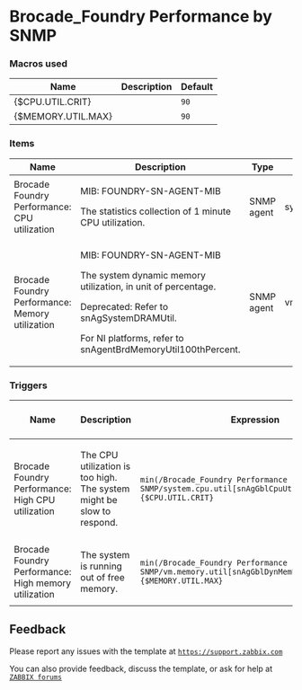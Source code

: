 
# Brocade_Foundry Performance by SNMP

### Macros used

|Name|Description|Default|
|----|-----------|-------|
|{$CPU.UTIL.CRIT}||`90`|
|{$MEMORY.UTIL.MAX}||`90`|

### Items

|Name|Description|Type|Key and additional info|
|----|-----------|----|-----------------------|
|Brocade Foundry Performance: CPU utilization|<p>MIB: FOUNDRY-SN-AGENT-MIB</p><p>The statistics collection of 1 minute CPU utilization.</p>|SNMP agent|system.cpu.util[snAgGblCpuUtil1MinAvg.0]|
|Brocade Foundry Performance: Memory utilization|<p>MIB: FOUNDRY-SN-AGENT-MIB</p><p>The system dynamic memory utilization, in unit of percentage.</p><p>Deprecated: Refer to snAgSystemDRAMUtil.</p><p>For NI platforms, refer to snAgentBrdMemoryUtil100thPercent.</p>|SNMP agent|vm.memory.util[snAgGblDynMemUtil.0]|

### Triggers

|Name|Description|Expression|Severity|Dependencies and additional info|
|----|-----------|----------|--------|--------------------------------|
|Brocade Foundry Performance: High CPU utilization|<p>The CPU utilization is too high. The system might be slow to respond.</p>|`min(/Brocade_Foundry Performance by SNMP/system.cpu.util[snAgGblCpuUtil1MinAvg.0],5m)>{$CPU.UTIL.CRIT}`|Warning||
|Brocade Foundry Performance: High memory utilization|<p>The system is running out of free memory.</p>|`min(/Brocade_Foundry Performance by SNMP/vm.memory.util[snAgGblDynMemUtil.0],5m)>{$MEMORY.UTIL.MAX}`|Average||

## Feedback

Please report any issues with the template at [`https://support.zabbix.com`](https://support.zabbix.com)

You can also provide feedback, discuss the template, or ask for help at [`ZABBIX forums`](https://www.zabbix.com/forum/zabbix-suggestions-and-feedback)

